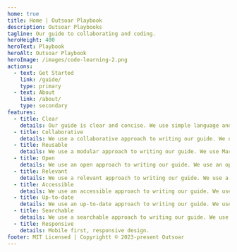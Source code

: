 ```yaml
---
home: true
title: Home | Outsoar Playbook
description: Outsoar Playbooks
tagline: Our guide to collaborating and coding.
heroHeight: 400
heroText: Playbook
heroAlt: Outsoar Playbook
heroImage: /images/code-learning-2.png
actions: 
  - text: Get Started
    link: /guide/
    type: primary
  - text: About
    link: /about/
    type: secondary
features:
  - title: Clear
    details: Our guide is clear and concise. We use simple language and avoid jargon.
  - title: Collaborative
    details: We use a collaborative approach to writing our guide. We use GitHub to manage our content.
  - title: Reusable
    details: We use a modular approach to writing our guide. We use Markdown to write our content.
  - title: Open
    details: We use an open approach to writing our guide. We use an open source license to share our content.
  - title: Relevant
    details: We use a relevant approach to writing our guide. We use a versioning system to manage our content.
  - title: Accessible
    details: We use an accessible approach to writing our guide. We use a static site generator to publish our content.
  - title: Up-to-date
    details: We use an up-to-date approach to writing our guide. We use a continuous integration system to update our content.
  - title: Searchable
    details: We use a searchable approach to writing our guide. We use a search engine to index our content.
  - title: Responsive
    details: Mobile first, responsive design. 
footer: MIT Licensed | Copyrightt © 2023-present Outsoar
---
```





